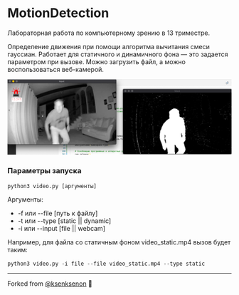 # MotionDetection
Лабораторная работа по компьютерному зрению в 13 триместре.

Определение движения при помощи алгоритма вычитания смеси гауссиан. Работает для статичного и динамичного фона — это задается параметром при вызове. Можно загрузить файл, а можно воспользоваться веб-камерой.

![Пример работы программы](screenshot.png)

### Параметры запуска

```
python3 video.py [аргументы]
```

Аргументы: 
* -f или --file [путь к файлу]
* -t или --type [static || dynamic] 
* -i или --input [file || webcam]

Например, для файла со статичным фоном video_static.mp4 вызов будет таким:
```
python3 video.py -i file --file video_static.mp4 --type static
```

---

Forked from [@ksenksenon](https://github.com/ksenksenon) 💙
